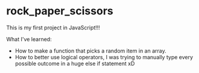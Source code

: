 # rock_paper_scissors

This is my first project in JavaScript!!!

What I've learned:
- How to make a function that picks a random item in an array.
- How to better use logical operators, I was trying to manually type every possible outcome in a huge else if statement xD
